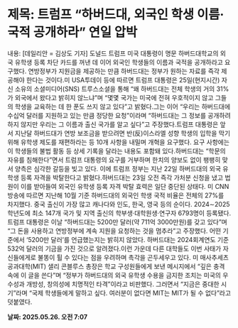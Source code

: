 # **제목: 트럼프 “하버드대, 외국인 학생 이름·국적 공개하라” 연일 압박**

  내용: [데일리안 = 김상도 기자] 도널드 트럼프 미국 대통령이 명문 하버드대학교의 외국 유학생 등록 차단 카드를 꺼낸 데 이어 외국인 학생들의 이름과 국적을 공개하라고 요구했다. 연방정부가 지원금을 제공하는 만큼 하버드대는 정부가 원하는 자료를 즉각 제공해야 한다는 것이다.미 USA투데이 등에 따르면 트럼프 대통령은 25일(현지시간) 자신 소유의 소셜미디어(SNS) 트루스소셜을 통해 “왜 하버드대는 전체 학생의 거의 31%가 외국에서 왔다고 밝히지 않느냐”며 “몇몇 국가는 미국에 전혀 우호적이지 않고 그들의 학생을 교육하는 데 한 푼도 쓰지 않고 있다”고 밝혔다.그는 이어 “우리는 하버드대에 수십억 달러를 지원하고 있는 만큼 정당한 요청”이라며 “하버드대는 그 정보를 공개하려 하지 않지만 우리는 그 이름과 출신 국가를 알고 싶다”고 주장했다.트럼프 대통령은 앞서 지난달 하버드대가 연방 보조금을 받으려면 반(反)이스라엘 성향 학생의 입학을 막기 위해 유학생 제도를 재편하라는 등 10개 사항을 내밀며 개혁을 요구했다. 요구 사항에는 이 학생들의 불법 활동 등 상세 기록을 달라는 내용도 포함돼 있다.하버드대는 “학문의 자유를 침해한다”면서 트럼프 대통령의 요구를 거부하며 한치의 양보도 없이 팽팽히 맞서 양측은 심각한 갈등을 빚고 있다. 이에 트럼프 정부는 지난 22일 하버드대의 외국 유학생 등록 자격을 박탈한다고 밝혔다.하버드대는 23일 오전 즉각 가처분 신청을 냈고 법원이 이를 받아들여 외국인 유학생 등록 자격 박탈 효력은 일단 중단된 상태다. 미 CNN방송에 따르면 지난해 10월 기준 하버드대의 외국인 학생 국적 비율은 전체의 27%를 차지했다. 중국 출신이 가장 많고 캐나다와 인도, 한국, 영국 등의 순이다. 2024∼2025학년도에 최소 147개 국가 및 지역 출신의 학부생·대학원생·연구자 6793명이 등록됐다.트럼프 대통령은 이날 “하버드대는 5200만 달러(약 711억 3000만원)를 갖고 있다”며 “그 돈을 사용하고 연방정부에 계속 지원을 요청하는 것을 멈추라”고 주장했다. 어떤 기준에서 ‘5200만 달러’를 언급했는지는 밝히지 않았다. 하버드대는 2024회계연도 기준 532억 달러의 기금을 가진 것으로 알려졌다.이런 가운데 다른 대학들도 이번 사태가 자신들에게로 불똥이 튈 수 있다는 점을 우려하며 촉각을 곤두세우고 있다. 미 매사추세츠공과대학(MIT) 샐리 콘블루스 총장은 학교 구성원들에게 보낸 메시지에서 “깊은 충격 속에 이 글을 쓴다”며 “정부가 하버드대의 외국 유학생 수용을 금지한 조치는 미국의 우수성과 개방성, 창의성에 치명적인 타격”이라고 비판했다. 그러면서 “지금은 중대한 시기”라며 “국제 학생들에게 말하고 싶다. 여러분이 없다면 MIT는 MIT가 될 수 없다”라고 덧붙였다.

  **날짜: 2025.05.26. 오전 7:07**